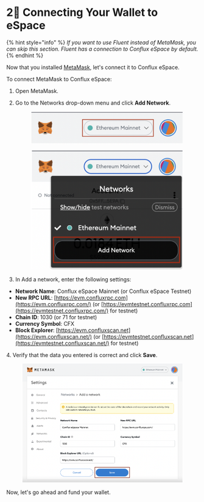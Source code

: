 # 2⃣ Connecting Your Wallet to eSpace

{% hint style="info" %}
_If you want to use Fluent instead of MetaMask, you can skip this section. Fluent has a connection to Conflux eSpace by default._&#x20;
{% endhint %}

Now that you installed [MetaMask](https://metamask.io/), let's connect it to Conflux eSpace.&#x20;

To connect MetaMask to Conflux eSpace:&#x20;

1. Open MetaMask.&#x20;
2.  Go to the Networks drop-down menu and click **Add Network**. &#x20;

    <figure><img src="../.gitbook/assets/image (11) (1) (1).png" alt=""><figcaption></figcaption></figure>



    <figure><img src="../.gitbook/assets/image (7) (1).png" alt=""><figcaption></figcaption></figure>
3. In Add a network, enter the following settings:&#x20;

* **Network Name**: Conflux eSpace Mainnet (or Conflux eSpace Testnet)&#x20;
* **New RPC URL**: [https://evm.confluxrpc.com](https://evm.confluxrpc.com/) (or [https://evmtestnet.confluxrpc.com](https://evmtestnet.confluxrpc.com/) for testnet)&#x20;
* **Chain ID**: 1030 (or 71 for testnet)&#x20;
* **Currency Symbol**: CFX&#x20;
* **Block Explorer**: [https://evm.confluxscan.net](https://evm.confluxscan.net/) (or [https://evmtestnet.confluxscan.net](https://evmtestnet.confluxscan.net/) for testnet)&#x20;

&#x20; 4\. Verify that the data you entered is correct and click **Save**.

<figure><img src="../.gitbook/assets/image (12).png" alt=""><figcaption></figcaption></figure>

Now, let's go ahead and fund your wallet.
